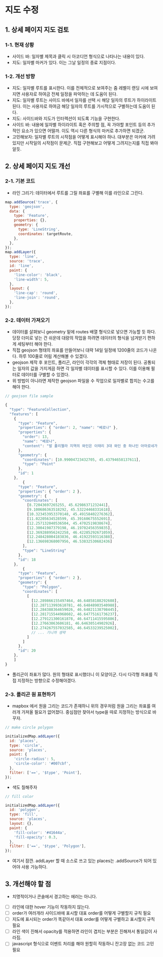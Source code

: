 # 지도 수정

## 1. 상세 페이지 지도 검토

### 1-1. 현재 상황

- 사이드 바: 일자별 제목과 클릭 시 아코디언 형식으로 나타나는 내용이 있다.
- 지도: 일자별 마커가 있다. 이는 그날 일정의 종료 지점이다.

### 1-2. 개선 방향

- 지도: 일자별 루트를 표시한다. 이를 전체적으로 보여주는 줌 레벨이 랜딩 시에 보여지면 사용자로 하여금 전체 일정을 파악하는 데 도움이 된다.
- 지도: 일자별 루트는 사이드 바에서 일자를 선택 시 해당 일자의 루트가 하이라이트 된다. 이는 사용자로 하여금 해당 일자의 루트를 가시적으로 구별하는데 도움이 된다.
- 지도: 사이드바와 지도가 인터렉션이 되도록 기능을 구현한다.
- 사이드 바: 내용에 일자별 하이라이트 혹은 주의할 점, 꼭 가야할 포인트 등의 추가적인 요소가 있으면 어떨까. 이도 역시 다른 형식의 마커로 추가하면 되겠군.
- 고민해보자: 일자별 루트의 시작점을 어떻게 표시해야 하나. 대부분은 마커에 가려있지만 시작일의 시작점이 문제군. 직접 구현해보고 어떻게 그려지는지를 직접 봐야 알듯.

## 2. 상세 페이지 지도 개선

### 2-1. 기본 코드

- 라인 그리기: 데이터에서 루트를 그릴 좌표를 구별해 이를 라인으로 그린다.

```jsx
map.addSource('trace', {
  type: 'geojson',
  data: {
    type: 'Feature',
    properties: {},
    geometry: {
      type: 'LineString',
      coordinates: targetRoute,
    },
  },
});
map.addLayer({
  type: 'line',
  source: 'trace',
  id: 'line',
  paint: {
    'line-color': 'black',
    'line-width': 5,
  },
  layout: {
    'line-cap': 'round',
    'line-join': 'round',
  },
});
```

### 2-2. 데이터 가져오기

- 데이터를 살펴보니 geometry 밑에 routes 배열 형식으로 넣으면 가능할 듯 하다. 당장 더미로 넣는 건 쉬운데 대량의 작업을 하려면 데이터의 형식을 넘겨받기 편하게 세팅부터 해야 한다.
- 직접 geojson 형태의 좌표를 만들어보니 대략 14일 일정에 1200줄의 코드가 나온다. 하루 100줄로 어림 계산해볼 수 있겠다.
- geojson 제작 후 포인트, 폴리곤, 라인이 각각의 객체 형태로 저장이 된다. 공통되는 일자의 값을 가지게끔 하면 각 일자별 데이터를 표시할 수 있다. 이를 이용해 필터로 데이터를 구별할 수 있겠다.
- 위 방법이 아니라면 제작한 geojson 파일을 수 작업으로 일자별로 합치는 수고를 해야 한다.

```jsx
// geojson file sample

{
  "type": "FeatureCollection",
  "features": [
    {
      "type": "Feature",
      "properties": { "order": 2, "name": "베로나" },
      "properties": {
        "order": 13,
        "name": "베로나",
        "content": "발 폴리첼라 지역의 와인은 이태리 3대 와인 중 하나인 아마로네가 생산되는 지역입니다. 와이너리를 방문해 이 지역의 와인을 직접 맛보고 시음해봅시다."
      },
      "geometry": {
        "coordinates": [10.99004723432705, 45.43794658137611],
        "type": "Point"
      },
      "id": 1
    },
		{
      "type": "Feature",
      "properties": { "order": 2 },
      "geometry": {
        "coordinates": [
          [8.72043697265255, 45.62986371232441],
          [9.100686363518292, 45.53224468331618],
          [10.323453953370148, 45.49158402276362],
          [11.02205634528599, 45.39160675552691],
          [12.257132040536504, 45.4702519838674],
          [12.30041987379198, 46.19702456359835],
          [12.369288956242258, 46.42285292671059],
          [12.248428004183836, 46.41922593116388],
          [12.136698368007956, 46.53832530682436]
        ],
        "type": "LineString"
      },
      "id": 18
    },
		{
      "type": "Feature",
      "properties": { "order": 2 },
      "geometry": {
        "type": "Polygon",
        "coordinates": [
          [
            [12.289866155497464, 46.64858188292608],
            [12.287113993610781, 46.64848903540988],
            [12.284388364659026, 46.64821138798445],
            [12.281715544968602, 46.64775161736237],
            [12.279121300161878, 46.64711415595886],
            [12.27663063606181, 46.64630514902926],
            [12.274267557032585, 46.64533239525002],
            // ... 기니까 생략
          ]
        ]
      },
      "id": 20
    },
	]
}
```

- 폴리곤이 좌표가 많다. 원의 형태로 표시했더니 이 모양이군. 다시 다각형 좌표를 직접 지정하는 방향으로 수정해야겠다.

### 2-3. 폴리곤 원 표현하기

- mapbox 에서 원을 그리는 코드가 존재하니 위의 경우처럼 원을 그리는 좌표를 여러개 가져올 필요가 없어졌다. 중심점만 찾아서 type을 따로 지정하는 방식으로 바꾸자.

```jsx
// make circle polygon

initializedMap.addLayer({
  id: 'places',
  type: 'circle',
  source: 'places',
  paint: {
    'circle-radius': 5,
    'circle-color': '#007cbf',
  },
  filter: ['==', '$type', 'Point'],
});
```

- 색도 칠해주자

```jsx
// fill color

initializedMap.addLayer({
  id: 'polygon',
  type: 'fill',
  source: 'places',
  layout: {},
  paint: {
    'fill-color': '#41644a',
    'fill-opacity': 0.3,
  },
  filter: ['==', '$type', 'Polygon'],
});
```

- 여기서 잠깐. addLayer 할 때 소스로 쓰고 있는 places는 .addSource가 되어 있어야 사용 가능하다.

## 3. 개선해야 할 점

- 치명적이거나 콘솔에서 경고하는 에러는 아니다.
- [ ] 라인에 대한 hover 기능이 작동하지 않는다.
- [ ] order가 여러개라 사이드바에 표시할 대표 order를 어떻게 구별할지 규칙 필요
- [ ] 지도에 표시되는 order가 똑같아서 대표 order를 어떻게 구별하고 표시할지 규칙 필요
- [ ] 라인 색이 진해서 opacity를 적용하면 라인이 겹치는 부분은 진해져서 통일감이 사라짐.
- [ ] javascript 형식으로 이벤트 처리를 해야 원할히 작동하니 잔고장 없는 코드 고민 필요
